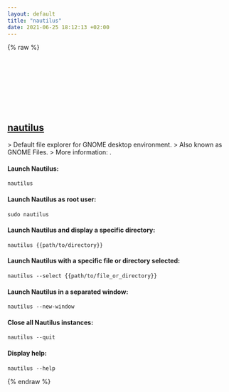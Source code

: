 ```yaml
---
layout: default
title: "nautilus"
date: 2021-06-25 18:12:13 +02:00
---
```

{% raw %}
<h2 id="nautilus">
  <a href="/en/linux/nautilus.html">nautilus</a> <a href="#nautilus"><svg class="icon">
    <use href="/assets/images/unicode_sprite.svg#link" />
  </svg></a>
</h2>
> Default file explorer for GNOME desktop environment.
> Also known as GNOME Files.
> More information: <https://manned.org/nautilus>.

#### Launch Nautilus:
```shell
nautilus
```
#### Launch Nautilus as root user:
```shell
sudo nautilus
```
#### Launch Nautilus and display a specific directory:
```shell
nautilus {{path/to/directory}}
```
#### Launch Nautilus with a specific file or directory selected:
```shell
nautilus --select {{path/to/file_or_directory}}
```
#### Launch Nautilus in a separated window:
```shell
nautilus --new-window
```
#### Close all Nautilus instances:
```shell
nautilus --quit
```
#### Display help:
```shell
nautilus --help
```
{% endraw %}